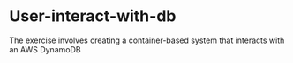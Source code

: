 # User-interact-with-db
The exercise involves creating a container-based system that interacts with an AWS DynamoDB
